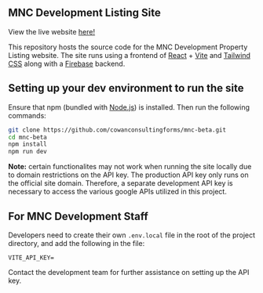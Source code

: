 ## MNC Development Listing Site

View the live website [here!](https://mnc-development.web.app/)

This repository hosts the source code for the MNC Development Property Listing website. The site runs using a frontend of [React](https://react.dev/) + [Vite](https://vitejs.dev/) and [Tailwind CSS](https://tailwindcss.com/) along with a [Firebase](https://firebase.google.com/) backend.

## Setting up your dev environment to run the site

Ensure that npm (bundled with [Node.js](https://nodejs.org/en)) is installed. Then run the following commands:

```bash
git clone https://github.com/cowanconsultingforms/mnc-beta.git
cd mnc-beta
npm install
npm run dev
```

**Note:** certain functionalites may not work when running the site locally due to domain restrictions on the API key. The production API key only runs on the official site domain. Therefore, a separate development API key is necessary to access the various google APIs utilized in this project.

## For MNC Development Staff

Developers need to create their own `.env.local` file in the root of the project directory, and add the following in the file:

```
VITE_API_KEY=
```

Contact the development team for further assistance on setting up the API key.
